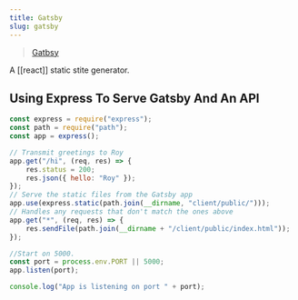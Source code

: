 ```yaml
---
title: Gatsby
slug: gatsby
---
```


> [Gatbsy](https://gatsby.org)

A [[react]] static stite generator.

## Using Express To Serve Gatsby And An API

```js
const express = require("express");
const path = require("path");
const app = express();

// Transmit greetings to Roy
app.get("/hi", (req, res) => {
	res.status = 200;
	res.json({ hello: "Roy" });
});
// Serve the static files from the Gatsby app
app.use(express.static(path.join(__dirname, "client/public/")));
// Handles any requests that don't match the ones above
app.get("*", (req, res) => {
	res.sendFile(path.join(__dirname + "/client/public/index.html"));
});

//Start on 5000.
const port = process.env.PORT || 5000;
app.listen(port);

console.log("App is listening on port " + port);
```
